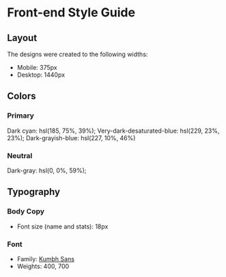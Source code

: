 # Front-end Style Guide

## Layout

The designs were created to the following widths:

- Mobile: 375px
- Desktop: 1440px

## Colors

### Primary

Dark cyan: hsl(185, 75%, 39%);
Very-dark-desaturated-blue: hsl(229, 23%, 23%);
Dark-grayish-blue: hsl(227, 10%, 46%)

### Neutral

Dark-gray: hsl(0, 0%, 59%);

## Typography

### Body Copy

- Font size (name and stats): 18px

### Font

- Family: [Kumbh Sans](https://fonts.google.com/specimen/Kumbh+Sans)
- Weights: 400, 700
